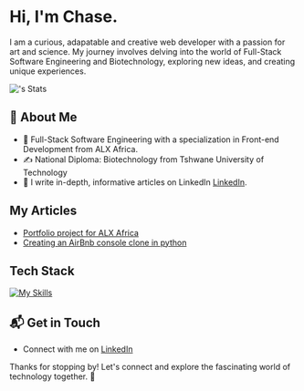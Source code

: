 # Hi, I'm Chase.

I am a curious, adapatable and creative web developer with a passion for art and science. My journey involves delving into the world of Full-Stack Software Engineering and Biotechnology, exploring new ideas, and creating unique experiences.

![<ChaseNaidoo>'s Stats](https://github-readme-stats.vercel.app/api?username=ChaseNaidoo&theme=vue-dark&show_icons=true&hide_border=true&count_private=true)

## 🚀 About Me

- 🔭 Full-Stack Software Engineering with a specialization in Front-end Development from ALX Africa.
- ✍️ National Diploma: Biotechnology from Tshwane University of Technology
- 📝 I write in-depth, informative articles on LinkedIn [LinkedIn](https://www.linkedin.com/in/cameron-chase-naidoo/recent-activity/all/).

## My Articles
- [Portfolio project for ALX Africa](https://www.linkedin.com/posts/cameron-chase-naidoo_artificialintelligence-ai-pythonprogramming-activity-7164997873510563840-75z0?utm_source=share&utm_medium=member_desktop)
- [Creating an AirBnb console clone in python](https://www.linkedin.com/posts/cameron-chase-naidoo_airbnb-clone-the-console-a-simple-guide-activity-7126587149243547649-9wyS?utm_source=share&utm_medium=member_desktop)


## Tech Stack
[![My Skills](https://skillicons.dev/icons?i=js,html,css,python,react,c)](https://skillicons.dev)

## 📬 Get in Touch
- Connect with me on [LinkedIn](https://www.linkedin.com/in/cameron-chase-naidoo/)

Thanks for stopping by! Let's connect and explore the fascinating world of technology together. 🚀


<!--
**ChaseNaidoo/ChaseNaidoo** is a ✨ _special_ ✨ repository because its `README.md` (this file) appears on your GitHub profile.

Here are some ideas to get you started:

- 🔭 I’m currently working on ...
- 🌱 I’m currently learning ...
- 👯 I’m looking to collaborate on ...
- 🤔 I’m looking for help with ...
- 💬 Ask me about ...
- 📫 How to reach me: ...
- 😄 Pronouns: ...
- ⚡ Fun fact: ...
-->
